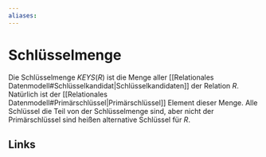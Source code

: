 ```yaml
---
aliases: 
---
```

# Schlüsselmenge 
Die Schlüsselmenge $KEYS(R)$ ist die Menge aller [[Relationales Datenmodell#Schlüsselkandidat|Schlüsselkandidaten]] der Relation $R$. Natürlich ist der [[Relationales Datenmodell#Primärschlüssel|Primärschlüssel]] Element dieser Menge.
Alle Schlüssel die Teil von der Schlüsselmenge sind, aber nicht der Primärschlüssel sind heißen alternative Schlüssel für $R$.

## Links